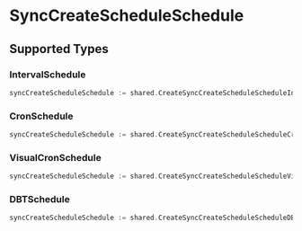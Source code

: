 # SyncCreateScheduleSchedule


## Supported Types

### IntervalSchedule

```go
syncCreateScheduleSchedule := shared.CreateSyncCreateScheduleScheduleIntervalSchedule(shared.IntervalSchedule{/* values here */})
```

### CronSchedule

```go
syncCreateScheduleSchedule := shared.CreateSyncCreateScheduleScheduleCronSchedule(shared.CronSchedule{/* values here */})
```

### VisualCronSchedule

```go
syncCreateScheduleSchedule := shared.CreateSyncCreateScheduleScheduleVisualCronSchedule(shared.VisualCronSchedule{/* values here */})
```

### DBTSchedule

```go
syncCreateScheduleSchedule := shared.CreateSyncCreateScheduleScheduleDBTSchedule(shared.DBTSchedule{/* values here */})
```

